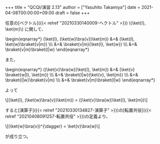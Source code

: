 +++
title = "QCQI/演習 2.13"
author = ["Yasuhito Takamiya"]
date = 2021-04-08T00:00:00+09:00
draft = false
+++

任意の[ベクトル]({{< relref "20210330140009-ヘクトル" >}}) \\(\ket{l}, \ket{m}\\) に関して、

\begin{eqnarray\*}
  (\ket{l}, (\ket{w}\bra{v})\ket{m}) &=& (\ket{l}, \ket{w}\braket{v|m}) \\\\\\
                                     &=& \braket{v|m}(\ket{l}, \ket{w}) \\\\\\
                                     &=& \braket{v|m}\braket{l|w}
\end{eqnarray\*}

また、

\begin{eqnarray\*}
  ((\ket{v}\bra{w})\ket{l}, \ket{m}) &=& (\ket{v} \braket{w|l}, \ket{m}) \\\\\\
                                     &=& \braket{l|w}(\ket{v}, \ket{m}) \\\\\\
                                     &=& \braket{l|w}\braket{v|m} \\\\\\
                                     &=& \braket{v|m}\braket{l|w}
\end{eqnarray\*}

よって

\\[(\ket{l}, (\ket{w}\bra{v})\ket{m}) = ((\ket{v}\bra{w})\ket{l}, \ket{m})\\]

すると[演算子]({{< relref "20210330134827-演算子" >}})の[転置共役]({{< relref "20210408091257-転置共役" >}})の定義より、

\\[(\ket{w}\bra{v})^{\dagger} = \ket{v}\bra{w}\\]

が成り立つ。
